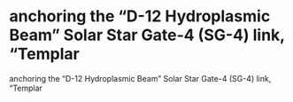 # anchoring the “D-12 Hydroplasmic Beam” Solar Star Gate-4  (SG-4) link, “Templar

anchoring the “D-12 Hydroplasmic Beam” Solar Star Gate-4  (SG-4) link, “Templar
